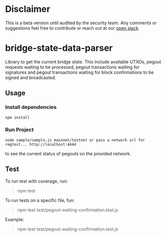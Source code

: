 # Disclaimer

This is a beta version until audited by the security team. Any comments or suggestions feel free to contribute or reach out at our [open slack](https://developers.rsk.co/slack).

# bridge-state-data-parser

Library to get the current bridge state. This include available UTXOs, pegout requests waiting to be processed, pegout transactions waiting for signatures and pegout transactions waiting for block confirmations to be signed and broadcasted.

## Usage

### Install dependencies
```
npm install
```

### Run Project
```
node sample/sample.js mainnet/testnet or pass a network url for regtest... http://localhost:4444
```
to see the current status of pegouts on the provided network.

## Test

To run test with coverage, run:

> npm test

To run tests on a specific file, fun:

> npm test test/pegout-waiting-confirmation.test.js

Example:

> npm test test/pegout-waiting-confirmation.test.js
